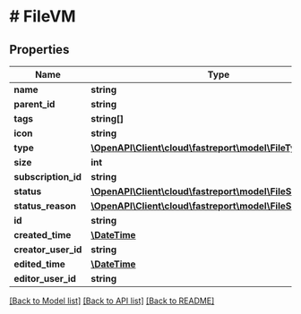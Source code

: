 # # FileVM

## Properties

Name | Type | Description | Notes
------------ | ------------- | ------------- | -------------
**name** | **string** |  | [optional]
**parent_id** | **string** |  | [optional]
**tags** | **string[]** |  | [optional]
**icon** | **string** |  | [optional]
**type** | [**\OpenAPI\Client\cloud\fastreport\model\FileType**](FileType.md) |  | [optional]
**size** | **int** |  | [optional]
**subscription_id** | **string** |  | [optional]
**status** | [**\OpenAPI\Client\cloud\fastreport\model\FileStatus**](FileStatus.md) |  | [optional]
**status_reason** | [**\OpenAPI\Client\cloud\fastreport\model\FileStatusReason**](FileStatusReason.md) |  | [optional]
**id** | **string** |  | [optional]
**created_time** | [**\DateTime**](\DateTime.md) |  | [optional]
**creator_user_id** | **string** |  | [optional]
**edited_time** | [**\DateTime**](\DateTime.md) |  | [optional]
**editor_user_id** | **string** |  | [optional]

[[Back to Model list]](../../README.md#models) [[Back to API list]](../../README.md#endpoints) [[Back to README]](../../README.md)
